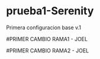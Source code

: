 # prueba1-Serenity
Primera configuracion base v.1

#PRIMER CAMBIO RAMA1 - JOEL

#PRIMER CAMBIO RAMA2 - JOEL